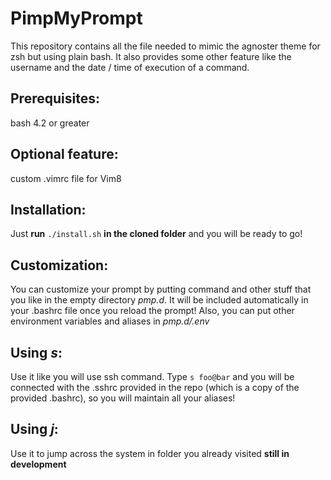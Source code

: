 # PimpMyPrompt
This repository contains all the file needed to mimic the agnoster theme for zsh but using plain bash. It also provides some other feature like the username and the date / time of execution of a command.

## Prerequisites:
bash 4.2 or greater

## Optional feature:
custom .vimrc file for Vim8

## Installation:
Just **run** `./install.sh` **in the cloned folder** and you will be ready to go!

## Customization:
You can customize your prompt by putting command and other stuff that you like in the empty directory *pmp.d*. It will be included automatically in your .bashrc file once you reload the prompt!
Also, you can put other environment variables and aliases in *pmp.d/.env*

## Using *s*:
Use it like you will use ssh command. Type `s foo@bar` and you will be connected with the .sshrc provided in the repo (which is a copy of the provided .bashrc), so you will maintain all your aliases!

## Using *j*:
Use it to jump across the system in folder you already visited **still in development**
